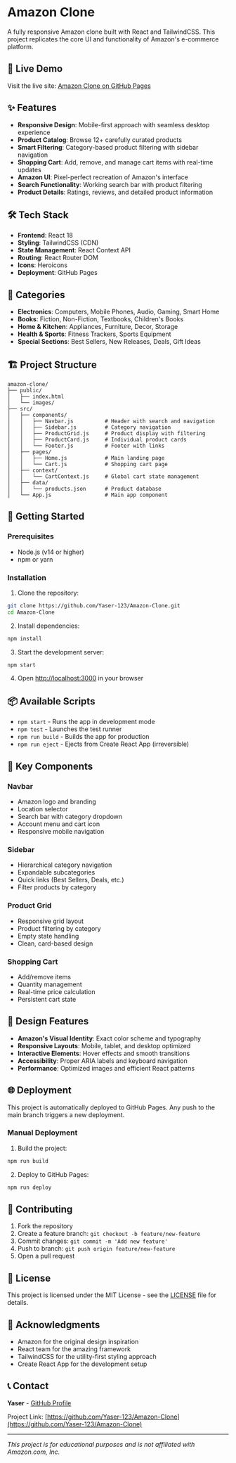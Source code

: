 # Amazon Clone

A fully responsive Amazon clone built with React and TailwindCSS. This project replicates the core UI and functionality of Amazon's e-commerce platform.

## 🚀 Live Demo

Visit the live site: [Amazon Clone on GitHub Pages](https://yaser-123.github.io/Amazon-Clone/)

## ✨ Features

- **Responsive Design**: Mobile-first approach with seamless desktop experience
- **Product Catalog**: Browse 12+ carefully curated products
- **Smart Filtering**: Category-based product filtering with sidebar navigation
- **Shopping Cart**: Add, remove, and manage cart items with real-time updates
- **Amazon UI**: Pixel-perfect recreation of Amazon's interface
- **Search Functionality**: Working search bar with product filtering
- **Product Details**: Ratings, reviews, and detailed product information

## 🛠️ Tech Stack

- **Frontend**: React 18
- **Styling**: TailwindCSS (CDN)
- **State Management**: React Context API
- **Routing**: React Router DOM
- **Icons**: Heroicons
- **Deployment**: GitHub Pages

## 📱 Categories

- **Electronics**: Computers, Mobile Phones, Audio, Gaming, Smart Home
- **Books**: Fiction, Non-Fiction, Textbooks, Children's Books
- **Home & Kitchen**: Appliances, Furniture, Decor, Storage
- **Health & Sports**: Fitness Trackers, Sports Equipment
- **Special Sections**: Best Sellers, New Releases, Deals, Gift Ideas

## 🏗️ Project Structure

```
amazon-clone/
├── public/
│   ├── index.html
│   └── images/
├── src/
│   ├── components/
│   │   ├── Navbar.js          # Header with search and navigation
│   │   ├── Sidebar.js         # Category navigation
│   │   ├── ProductGrid.js     # Product display with filtering
│   │   ├── ProductCard.js     # Individual product cards
│   │   └── Footer.js          # Footer with links
│   ├── pages/
│   │   ├── Home.js            # Main landing page
│   │   └── Cart.js            # Shopping cart page
│   ├── context/
│   │   └── CartContext.js     # Global cart state management
│   ├── data/
│   │   └── products.json      # Product database
│   └── App.js                 # Main app component
```

## 🚦 Getting Started

### Prerequisites

- Node.js (v14 or higher)
- npm or yarn

### Installation

1. Clone the repository:
```bash
git clone https://github.com/Yaser-123/Amazon-Clone.git
cd Amazon-Clone
```

2. Install dependencies:
```bash
npm install
```

3. Start the development server:
```bash
npm start
```

4. Open [http://localhost:3000](http://localhost:3000) in your browser

## 📦 Available Scripts

- `npm start` - Runs the app in development mode
- `npm test` - Launches the test runner
- `npm run build` - Builds the app for production
- `npm run eject` - Ejects from Create React App (irreversible)

## 🎯 Key Components

### Navbar
- Amazon logo and branding
- Location selector
- Search bar with category dropdown
- Account menu and cart icon
- Responsive mobile navigation

### Sidebar
- Hierarchical category navigation
- Expandable subcategories
- Quick links (Best Sellers, Deals, etc.)
- Filter products by category

### Product Grid
- Responsive grid layout
- Product filtering by category
- Empty state handling
- Clean, card-based design

### Shopping Cart
- Add/remove items
- Quantity management
- Real-time price calculation
- Persistent cart state

## 🎨 Design Features

- **Amazon's Visual Identity**: Exact color scheme and typography
- **Responsive Layouts**: Mobile, tablet, and desktop optimized
- **Interactive Elements**: Hover effects and smooth transitions
- **Accessibility**: Proper ARIA labels and keyboard navigation
- **Performance**: Optimized images and efficient React patterns

## 🌐 Deployment

This project is automatically deployed to GitHub Pages. Any push to the main branch triggers a new deployment.

### Manual Deployment

1. Build the project:
```bash
npm run build
```

2. Deploy to GitHub Pages:
```bash
npm run deploy
```

## 🤝 Contributing

1. Fork the repository
2. Create a feature branch: `git checkout -b feature/new-feature`
3. Commit changes: `git commit -m 'Add new feature'`
4. Push to branch: `git push origin feature/new-feature`
5. Open a pull request

## 📄 License

This project is licensed under the MIT License - see the [LICENSE](LICENSE) file for details.

## 🙏 Acknowledgments

- Amazon for the original design inspiration
- React team for the amazing framework
- TailwindCSS for the utility-first styling approach
- Create React App for the development setup

## 📞 Contact

**Yaser** - [GitHub Profile](https://github.com/Yaser-123)

Project Link: [https://github.com/Yaser-123/Amazon-Clone](https://github.com/Yaser-123/Amazon-Clone)

---

*This project is for educational purposes and is not affiliated with Amazon.com, Inc.*
